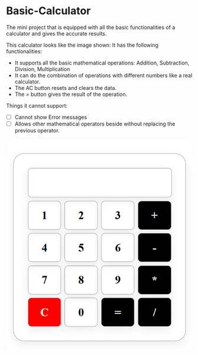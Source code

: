 # Basic-Calculator

The mini project that is equipped with all the basic functionalities of a calculator and gives the accurate results.

This calculator looks like the image shown: It has the following functionalities:

- It supports all the basic mathematical operations: Addition, Subtraction, Division, Multiplication
- It can do the combination of operations with different numbers like a real calculator.
- The AC button resets and clears the data.
- The _=_ button gives the result of the operation.

Things it cannot support:

- [ ] Cannot show Error messages
- [ ] Allows other mathematical operators beside without replacing the previous operator.

![Calculator](Code/Calc.png)
